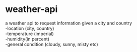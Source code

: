 # weather-api

a weather api to request information given a city and country<br>
-location (city, country)<br>
-temperature (imperial)<br>
-humidity(in percent)<br>
-general condition (cloudy, sunny, misty etc)<br>
